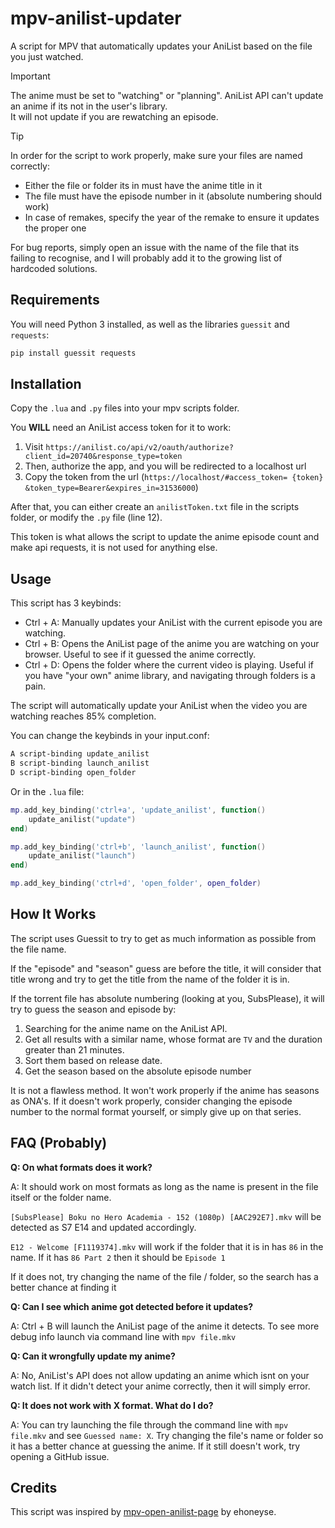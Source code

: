 # mpv-anilist-updater
A script for MPV that automatically updates your AniList based on the file you just watched. 

> [!IMPORTANT]
> The anime must be set to "watching" or "planning". AniList API can't update an anime if its not in the user's library.<br>
> It will not update if you are rewatching an episode.

> [!TIP]
> In order for the script to work properly, make sure your files are named correctly:<br>
>   - Either the file or folder its in must have the anime title in it<br>
>   - The file must have the episode number in it (absolute numbering should work)<br>
>   - In case of remakes, specify the year of the remake to ensure it updates the proper one<br>

For bug reports, simply open an issue with the name of the file that its failing to recognise, and I will probably add it to the growing list of hardcoded solutions.

## Requirements
You will need Python 3 installed, as well as the libraries `guessit` and `requests`:
```bash
pip install guessit requests
```

## Installation
Copy the `.lua` and `.py` files into your mpv scripts folder.

You **WILL** need an AniList access token for it to work:
  1. Visit `https://anilist.co/api/v2/oauth/authorize?client_id=20740&response_type=token`
  2. Then, authorize the app, and you will be redirected to a localhost url
  3. Copy the token from the url (`https://localhost/#access_token= {token} &token_type=Bearer&expires_in=31536000`)

After that, you can either create an `anilistToken.txt` file in the scripts folder, or modify the `.py` file (line 12).

This token is what allows the script to update the anime episode count and make api requests, it is not used for anything else.

## Usage
This script has 3 keybinds:
  - Ctrl + A: Manually updates your AniList with the current episode you are watching.
  - Ctrl + B: Opens the AniList page of the anime you are watching on your browser. Useful to see if it guessed the anime correctly.
  - Ctrl + D: Opens the folder where the current video is playing. Useful if you have "your own" anime library, and navigating through folders is a pain.

The script will automatically update your AniList when the video you are watching reaches 85% completion.

You can change the keybinds in your input.conf:
```bash
A script-binding update_anilist
B script-binding launch_anilist
D script-binding open_folder
```

Or in the `.lua` file:
```lua
mp.add_key_binding('ctrl+a', 'update_anilist', function()
    update_anilist("update")
end)

mp.add_key_binding('ctrl+b', 'launch_anilist', function()
    update_anilist("launch")
end)

mp.add_key_binding('ctrl+d', 'open_folder', open_folder)
```

## How It Works
The script uses Guessit to try to get as much information as possible from the file name.

If the "episode" and "season" guess are before the title, it will consider that title wrong and try to get the title from the name of the folder it is in.

If the torrent file has absolute numbering (looking at you, SubsPlease), it will try to guess the season and episode by:
  1. Searching for the anime name on the AniList API.
  2. Get all results with a similar name, whose format are `TV` and the duration greater than 21 minutes.
  3. Sort them based on release date.
  4. Get the season based on the absolute episode number

It is not a flawless method. It won't work properly if the anime has seasons as ONA's. If it doesn't work properly, consider 
changing the episode number to the normal format yourself, or simply give up on that series.

## FAQ (Probably)
  **Q: On what formats does it work?**

  A: It should work on most formats as long as the name is present in the file itself or the folder name.

  `[SubsPlease] Boku no Hero Academia - 152 (1080p) [AAC292E7].mkv` will be detected as S7 E14 and updated accordingly.

  `E12 - Welcome [F1119374].mkv` will work if the folder that it is in has `86` in the name. If it has `86 Part 2` then it should be `Episode 1`

  If it does not, try changing the name of the file / folder, so the search has a better chance at finding it

  **Q: Can I see which anime got detected before it updates?**

  A: Ctrl + B will launch the AniList page of the anime it detects. To see more debug info launch via command line with `mpv file.mkv`

  **Q: Can it wrongfully update my anime?**

  A: No, AniList's API does not allow updating an anime which isnt on your watch list. If it didn't detect your anime correctly, then it will
  simply error.

  **Q: It does not work with X format. What do I do?**
  
  A: You can try launching the file through the command line with `mpv file.mkv` and see `Guessed name: X`. Try changing the file's name or folder so it has
  a better chance at guessing the anime. If it still doesn't work, try opening a GitHub issue.

## Credits
This script was inspired by [mpv-open-anilist-page](https://github.com/ehoneyse/mpv-open-anilist-page) by ehoneyse.
